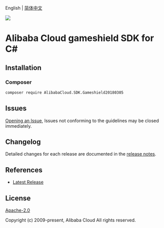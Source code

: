 English | [简体中文](README-CN.md)

![](https://aliyunsdk-pages.alicdn.com/icons/AlibabaCloud.svg)

# Alibaba Cloud gameshield SDK for C#

## Installation

### Composer

```bash
composer require AlibabaCloud.SDK.Gameshield20180305
```

## Issues

[Opening an Issue](https://github.com/aliyun/alibabacloud-csharp-sdk/issues/new), Issues not conforming to the guidelines may be closed immediately.

## Changelog

Detailed changes for each release are documented in the [release notes](./ChangeLog.md).

## References

* [Latest Release](https://github.com/aliyun/alibabacloud-csharp-sdk/)

## License

[Apache-2.0](http://www.apache.org/licenses/LICENSE-2.0)

Copyright (c) 2009-present, Alibaba Cloud All rights reserved.
